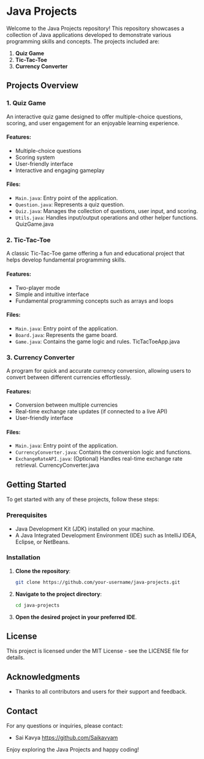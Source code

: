 # Java Projects

Welcome to the Java Projects repository! This repository showcases a collection of Java applications developed to demonstrate various programming skills and concepts. The projects included are:

1. **Quiz Game**
2. **Tic-Tac-Toe**
3. **Currency Converter**

## Projects Overview

### 1. Quiz Game

An interactive quiz game designed to offer multiple-choice questions, scoring, and user engagement for an enjoyable learning experience.

#### Features:
- Multiple-choice questions
- Scoring system
- User-friendly interface
- Interactive and engaging gameplay

#### Files:
- `Main.java`: Entry point of the application.
- `Question.java`: Represents a quiz question.
- `Quiz.java`: Manages the collection of questions, user input, and scoring.
- `Utils.java`: Handles input/output operations and other helper functions.
QuizGame.java

### 2. Tic-Tac-Toe

A classic Tic-Tac-Toe game offering a fun and educational project that helps develop fundamental programming skills.

#### Features:
- Two-player mode
- Simple and intuitive interface
- Fundamental programming concepts such as arrays and loops

#### Files:
- `Main.java`: Entry point of the application.
- `Board.java`: Represents the game board.
- `Game.java`: Contains the game logic and rules.
TicTacToeApp.java

### 3. Currency Converter

A program for quick and accurate currency conversion, allowing users to convert between different currencies effortlessly.

#### Features:
- Conversion between multiple currencies
- Real-time exchange rate updates (if connected to a live API)
- User-friendly interface

#### Files:
- `Main.java`: Entry point of the application.
- `CurrencyConverter.java`: Contains the conversion logic and functions.
- `ExchangeRateAPI.java`: (Optional) Handles real-time exchange rate retrieval.
CurrencyConverter.java

## Getting Started

To get started with any of these projects, follow these steps:

### Prerequisites
- Java Development Kit (JDK) installed on your machine.
- A Java Integrated Development Environment (IDE) such as IntelliJ IDEA, Eclipse, or NetBeans.

### Installation

1. **Clone the repository**:
    ```bash
    git clone https://github.com/your-username/java-projects.git
    ```

2. **Navigate to the project directory**:
    ```bash
    cd java-projects
    ```

3. **Open the desired project in your preferred IDE**.



## License

This project is licensed under the MIT License - see the LICENSE file for details.

## Acknowledgments

- Thanks to all contributors and users for their support and feedback.

## Contact

For any questions or inquiries, please contact:
- Sai Kavya https://github.com/Saikavyam

Enjoy exploring the Java Projects and happy coding!
